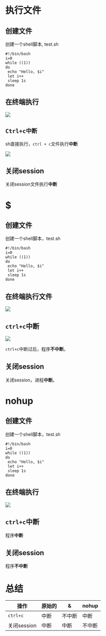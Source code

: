 # 执行文件

## 创建文件

创建一个shell脚本, test.sh

```shell
#!/bin/bash
i=0
while ((1))
do
 echo "Hello, $i"
 let i++
 sleep 1s
done
```

## 在终端执行

![](./pic/origin_sh.png)

## `Ctrl+c中断`

sh直接执行，`ctrl + c`文件执行**中断**

![](./pic/origin_sh_ctrl_c.png)

## 关闭session

关闭session文件执行**中断**

# $

## 创建文件

创建一个shell脚本，test.sh

```shell
#!/bin/bash
i=0
while ((1))
do
 echo "Hello, $i"
 let i++
 sleep 1s
done
```

## 在终端执行文件

![](./pic/execute_file_&_origin.png)

## `ctrl+c`中断

![](./pic/&_excute_file.png)

`ctrl+c`中断过后，程序**不中断**。

## 关闭session

关闭session，进程**中断**。

# nohup

## 创建文件

创建一个shell脚本，test.sh

```shell
#!/bin/bash
i=0
while ((1))
do
 echo "Hello, $i"
 let i++
 sleep 1s
done
```

## 在终端执行

![](./pic/nohup_origin_excute_file.png)

## `ctrl+c`中断

程序**中断**

## 关闭session

程序**不中断**

# 总结

| 操作        | 原始的 | &      | nohup  |
| ----------- | ------ | ------ | ------ |
| `ctrl+c`    | 中断   | 不中断 | 中断   |
| 关闭session | 中断   | 中断   | 不中断 |





